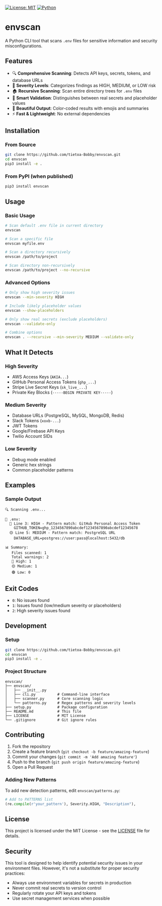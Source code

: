 [![License: MIT](https://img.shields.io/badge/License-MIT-green.svg)](LICENSE)
[![Python](https://img.shields.io/badge/python-3.7%2B-blue.svg)](https://www.python.org/downloads/)

# envscan

A Python CLI tool that scans `.env` files for sensitive information and security misconfigurations.

## Features

- 🔍 **Comprehensive Scanning**: Detects API keys, secrets, tokens, and database URLs
- 🎯 **Severity Levels**: Categorizes findings as HIGH, MEDIUM, or LOW risk
- 🏠 **Recursive Scanning**: Scan entire directory trees for `.env` files
- 🧠 **Smart Validation**: Distinguishes between real secrets and placeholder values
- 🎨 **Beautiful Output**: Color-coded results with emojis and summaries
- ⚡ **Fast & Lightweight**: No external dependencies

## Installation

### From Source
```bash
git clone https://github.com/tietoa-Bobby/envscan.git
cd envscan
pip3 install -e .
```

### From PyPI (when published)
```bash
pip3 install envscan
```

## Usage

### Basic Usage
```bash
# Scan default .env file in current directory
envscan

# Scan a specific file
envscan myfile.env

# Scan a directory recursively
envscan /path/to/project

# Scan directory non-recursively
envscan /path/to/project --no-recursive
```

### Advanced Options
```bash
# Only show high severity issues
envscan --min-severity HIGH

# Include likely placeholder values
envscan --show-placeholders

# Only show real secrets (exclude placeholders)
envscan --validate-only

# Combine options
envscan . --recursive --min-severity MEDIUM --validate-only
```

## What It Detects

### High Severity
- AWS Access Keys (`AKIA...`)
- GitHub Personal Access Tokens (`ghp_...`)
- Stripe Live Secret Keys (`sk_live_...`)
- Private Key Blocks (`-----BEGIN PRIVATE KEY-----`)

### Medium Severity
- Database URLs (PostgreSQL, MySQL, MongoDB, Redis)
- Slack Tokens (`xoxb-...`)
- JWT Tokens
- Google/Firebase API Keys
- Twilio Account SIDs

### Low Severity
- Debug mode enabled
- Generic hex strings
- Common placeholder patterns

## Examples

### Sample Output
```
🔍 Scanning .env...

📁 .env:
  🔴 Line 3: HIGH - Pattern match: GitHub Personal Access Token
    GITHUB_TOKEN=ghp_1234567890abcdef1234567890abcdef12345678
  🟡 Line 5: MEDIUM - Pattern match: PostgreSQL URL
    DATABASE_URL=postgres://user:pass@localhost:5432/db

📊 Summary:
   Files scanned: 1
   Total warnings: 2
   🔴 High: 1
   🟡 Medium: 1
   🟢 Low: 0
```

## Exit Codes

- `0`: No issues found
- `1`: Issues found (low/medium severity or placeholders)
- `2`: High severity issues found

## Development

### Setup
```bash
git clone https://github.com/tietoa-Bobby/envscan.git
cd envscan
pip3 install -e .
```

### Project Structure
```
envscan/
├── envscan/
│   ├── __init__.py
│   ├── cli.py          # Command-line interface
│   ├── scanner.py      # Core scanning logic
│   └── patterns.py     # Regex patterns and severity levels
├── setup.py            # Package configuration
├── README.md           # This file
├── LICENSE             # MIT License
└── .gitignore          # Git ignore rules
```

## Contributing

1. Fork the repository
2. Create a feature branch (`git checkout -b feature/amazing-feature`)
3. Commit your changes (`git commit -m 'Add amazing feature'`)
4. Push to the branch (`git push origin feature/amazing-feature`)
5. Open a Pull Request

### Adding New Patterns

To add new detection patterns, edit `envscan/patterns.py`:

```python
# Add to PATTERNS list
(re.compile(r'your_pattern'), Severity.HIGH, "Description"),
```

## License

This project is licensed under the MIT License - see the [LICENSE](LICENSE) file for details.

## Security

This tool is designed to help identify potential security issues in your environment files. However, it's not a substitute for proper security practices:

- Always use environment variables for secrets in production
- Never commit real secrets to version control
- Regularly rotate your API keys and tokens
- Use secret management services when possible

 